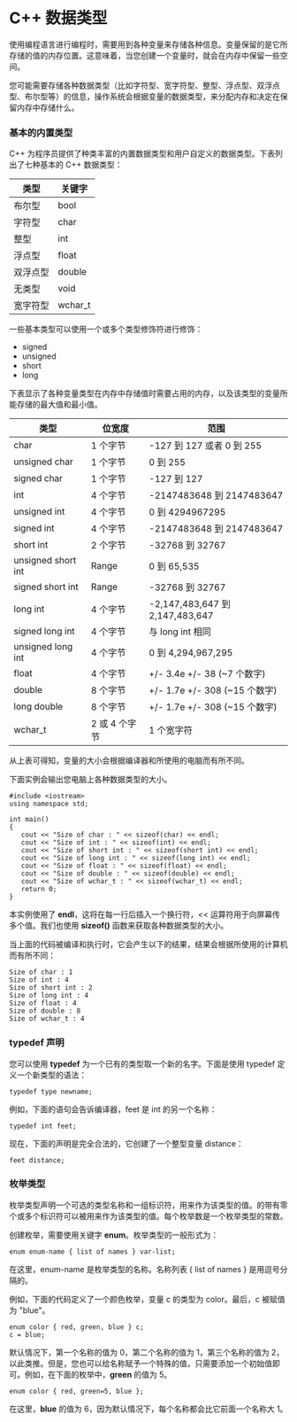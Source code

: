 # C++ 数据类型

使用编程语言进行编程时，需要用到各种变量来存储各种信息。变量保留的是它所存储的值的内存位置。这意味着，当您创建一个变量时，就会在内存中保留一些空间。

您可能需要存储各种数据类型（比如字符型、宽字符型、整型、浮点型、双浮点型、布尔型等）的信息，操作系统会根据变量的数据类型，来分配内存和决定在保留内存中存储什么。

### 基本的内置类型

C++ 为程序员提供了种类丰富的内置数据类型和用户自定义的数据类型。下表列出了七种基本的 C++ 数据类型：

| 类型 | 关键字 | 
|-----|-----|
| 布尔型 | bool | 
| 字符型 | char | 
| 整型 | int | 
| 浮点型 | float | 
| 双浮点型 | double | 
| 无类型 | void | 
| 宽字符型 | wchar_t | 

一些基本类型可以使用一个或多个类型修饰符进行修饰：

- signed
- unsigned
- short
- long

下表显示了各种变量类型在内存中存储值时需要占用的内存，以及该类型的变量所能存储的最大值和最小值。

| 类型 | 位宽度 | 范围 | 
|-----|-----|-----|
| char | 1 个字节 | -127 到 127 或者 0 到 255 | 
| unsigned char | 1 个字节 | 0 到 255 | 
| signed char | 1 个字节 | -127 到 127 | 
| int | 4 个字节 | -2147483648 到 2147483647 | 
| unsigned int | 4 个字节 | 0 到 4294967295 | 
| signed int | 4 个字节 | -2147483648 到 2147483647 | 
| short int | 2 个字节 | -32768 到 32767 | 
| unsigned short int | Range | 0 到 65,535 | 
| signed short int | Range | -32768 到 32767 | 
| long int | 4 个字节 | -2,147,483,647 到 2,147,483,647 | 
| signed long int | 4 个字节 | 与 long int 相同 | 
| unsigned long int | 4 个字节 | 0 到 4,294,967,295 | 
| float | 4 个字节 | +/- 3.4e +/- 38 (~7 个数字) | 
| double | 8 个字节 | +/- 1.7e +/- 308 (~15 个数字) | 
| long double | 8 个字节 | +/- 1.7e +/- 308 (~15 个数字) | 
| wchar_t | 2 或 4 个字节 | 1 个宽字符 | 

从上表可得知，变量的大小会根据编译器和所使用的电脑而有所不同。

下面实例会输出您电脑上各种数据类型的大小。

~~~
#include <iostream>
using namespace std;

int main()
{
   cout << "Size of char : " << sizeof(char) << endl;
   cout << "Size of int : " << sizeof(int) << endl;
   cout << "Size of short int : " << sizeof(short int) << endl;
   cout << "Size of long int : " << sizeof(long int) << endl;
   cout << "Size of float : " << sizeof(float) << endl;
   cout << "Size of double : " << sizeof(double) << endl;
   cout << "Size of wchar_t : " << sizeof(wchar_t) << endl;
   return 0;
}

~~~

本实例使用了 **endl**，这将在每一行后插入一个换行符，<< 运算符用于向屏幕传多个值。我们也使用 **sizeof()** 函数来获取各种数据类型的大小。

当上面的代码被编译和执行时，它会产生以下的结果，结果会根据所使用的计算机而有所不同：

~~~
Size of char : 1
Size of int : 4
Size of short int : 2
Size of long int : 4
Size of float : 4
Size of double : 8
Size of wchar_t : 4

~~~

### typedef 声明

您可以使用 **typedef** 为一个已有的类型取一个新的名字。下面是使用 typedef 定义一个新类型的语法：

~~~
typedef type newname; 

~~~

例如，下面的语句会告诉编译器，feet 是 int 的另一个名称：

~~~
typedef int feet;

~~~

现在，下面的声明是完全合法的，它创建了一个整型变量 distance：

~~~
feet distance;

~~~

### 枚举类型

枚举类型声明一个可选的类型名称和一组标识符，用来作为该类型的值。的带有零个或多个标识符可以被用来作为该类型的值。每个枚举数是一个枚举类型的常数。

创建枚举，需要使用关键字 **enum**。枚举类型的一般形式为：

~~~
enum enum-name { list of names } var-list; 

~~~

在这里，enum-name 是枚举类型的名称。名称列表 { list of names } 是用逗号分隔的。

例如，下面的代码定义了一个颜色枚举，变量 c 的类型为 color。最后，c 被赋值为 "blue"。

~~~
enum color { red, green, blue } c;
c = blue;

~~~

默认情况下，第一个名称的值为 0，第二个名称的值为 1，第三个名称的值为 2，以此类推。但是，您也可以给名称赋予一个特殊的值，只需要添加一个初始值即可。例如，在下面的枚举中，**green** 的值为 5。

~~~
enum color { red, green=5, blue };

~~~

在这里，**blue** 的值为 6，因为默认情况下，每个名称都会比它前面一个名称大 1。